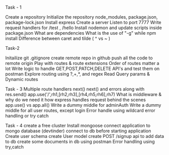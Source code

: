 Task - 1

Create a repository
Initialize the repository
node_modules, package.json, package-lock.json
Install express
Create a server
Listen to port 7777
Write request handlers for /test , /hello
Install nodemon and update scripts inside package.json
What are dependencies
What is the use of "-g" while npm install
Difference between caret and tilde ( ^ vs ~ )

Task-2

Initailize git 
.gitignore
create remote repo in github
push all the code to remote origin
Play with routes & route extensions
Order of routes matter a lot
Write logic to handle GET,POST,PATCH,DELETE API's and test them on postman
Explore routing using ?,+,*, and regex
Read Query params & Dynamic routes

Task - 3
Multiple route handlers
next()
next() and errors along with res.send()
app.use('/',rh1,[rh2,rh3],[rh4,rh5,rh6],rh7) 
What is middleware & why do we need it
how express handles request behind the scenes
app.use() vs app.all()
Write a dummy middle for adminAuth
Write a dummy middle for all user routes, except login
Error handle using wildcard error handling or try catch

Task - 4
create a free cluster
Install mongoose
connect application to mongo database (devtinder)
connect to db before starting application
Create user schema
create User model
create POST /signup api to add data to db
create some documents in db using postman 
Error handling using try,catch 